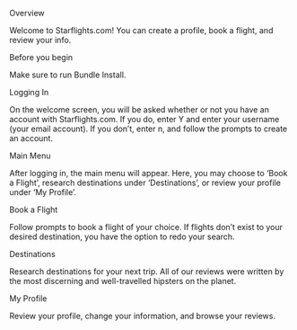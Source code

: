 Overview

Welcome to Starflights.com! You can create a profile, book a flight, and review your info.


Before you begin

Make sure to run Bundle Install.

Logging In

On the welcome screen, you will be asked whether or not you have an account with Starflights.com. If you do, enter Y and enter your username (your email account). If you don’t, enter n, and follow the prompts to create an account.

Main Menu

After logging in, the main menu will appear. Here, you may choose to ‘Book a Flight’,  research destinations under ‘Destinations’, or review your profile under ‘My Profile’.

Book a Flight

Follow prompts to book a flight of your choice. If flights don’t exist to your desired destination, you have the option to redo your search.

Destinations

Research destinations for your next trip. All of our reviews were written by the most discerning and well-travelled hipsters on the planet.

My Profile

Review your profile, change your information, and browse your reviews.
